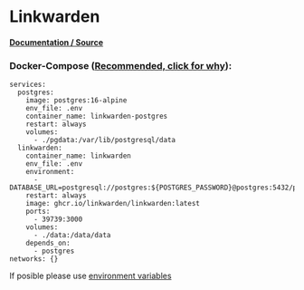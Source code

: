 # **Linkwarden**

#### [Documentation / Source](https://github.com/linkwarden/linkwarden)

### Docker-Compose ([Recommended, click for why](https://docs.docker.com/compose/intro/features-uses/)):

```
services:
  postgres:
    image: postgres:16-alpine
    env_file: .env
    container_name: linkwarden-postgres
    restart: always
    volumes:
      - ./pgdata:/var/lib/postgresql/data
  linkwarden:
    container_name: linkwarden
    env_file: .env
    environment:
      - DATABASE_URL=postgresql://postgres:${POSTGRES_PASSWORD}@postgres:5432/postgres
    restart: always
    image: ghcr.io/linkwarden/linkwarden:latest
    ports:
      - 39739:3000
    volumes:
      - ./data:/data/data
    depends_on:
      - postgres
networks: {}
```

If posible please use [environment variables](https://docs.docker.com/compose/environment-variables/set-environment-variables/)
